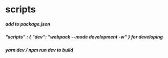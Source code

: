 # scripts

##### add to package.json

##### "scripts" : { "dev": "webpack --mode development -w" } for developing

##### yarn dev / npm run dev to build
